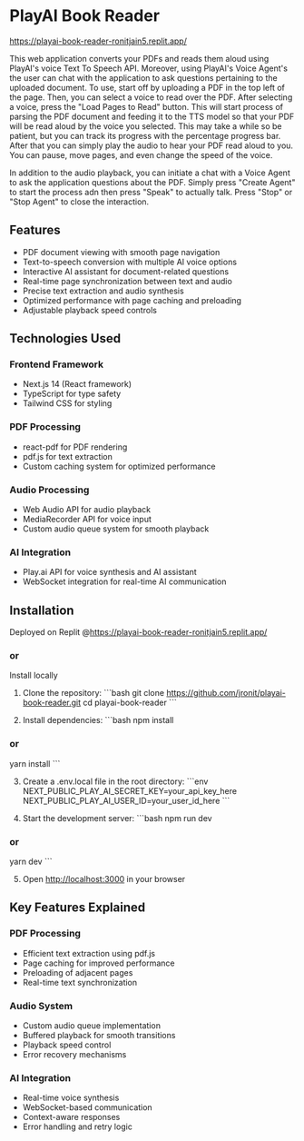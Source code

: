 # PlayAI Book Reader

https://playai-book-reader-ronitjain5.replit.app/ 

This web application converts your PDFs and reads them aloud using PlayAI's voice Text To Speech API. Moreover, using PlayAI's Voice Agent's the user can chat with the application to ask questions pertaining to the uploaded document. To use, start off by uploading a PDF in the top left of the page. Then, you can select a voice to read over the PDF. After selecting a voice, press the "Load Pages to Read" button. This will start process of parsing the PDF document and feeding it to the TTS model so that your PDF will be read aloud by the voice you selected. This may take a while so be patient, but you can track its progress with the percentage progress bar. After that you can simply play the audio to hear your PDF read aloud to you. You can pause, move pages, and even change the speed of the voice. 

In addition to the audio playback, you can initiate a chat with a Voice Agent to ask the application questions about the PDF. Simply press "Create Agent" to start the process adn then press "Speak" to actually talk. Press "Stop" or "Stop Agent" to close the interaction. 

## Features

- PDF document viewing with smooth page navigation
- Text-to-speech conversion with multiple AI voice options
- Interactive AI assistant for document-related questions
- Real-time page synchronization between text and audio
- Precise text extraction and audio synthesis
- Optimized performance with page caching and preloading
- Adjustable playback speed controls

## Technologies Used

### Frontend Framework
- Next.js 14 (React framework)
- TypeScript for type safety
- Tailwind CSS for styling

### PDF Processing
- react-pdf for PDF rendering
- pdf.js for text extraction
- Custom caching system for optimized performance

### Audio Processing
- Web Audio API for audio playback
- MediaRecorder API for voice input
- Custom audio queue system for smooth playback

### AI Integration
- Play.ai API for voice synthesis and AI assistant
- WebSocket integration for real-time AI communication


## Installation

Deployed on Replit @https://playai-book-reader-ronitjain5.replit.app/ 

### or
Install locally 

1. Clone the repository:
\`\`\`bash
git clone https://github.com/jronit/playai-book-reader.git
cd playai-book-reader
\`\`\`

2. Install dependencies:
\`\`\`bash
npm install
### or
yarn install
\`\`\`

3. Create a .env.local file in the root directory:
\`\`\`env
NEXT_PUBLIC_PLAY_AI_SECRET_KEY=your_api_key_here
NEXT_PUBLIC_PLAY_AI_USER_ID=your_user_id_here
\`\`\`

4. Start the development server:
\`\`\`bash
npm run dev
### or
yarn dev
\`\`\`

5. Open [http://localhost:3000](http://localhost:3000) in your browser



## Key Features Explained

### PDF Processing
- Efficient text extraction using pdf.js
- Page caching for improved performance
- Preloading of adjacent pages
- Real-time text synchronization

### Audio System
- Custom audio queue implementation
- Buffered playback for smooth transitions
- Playback speed control
- Error recovery mechanisms

### AI Integration
- Real-time voice synthesis
- WebSocket-based communication
- Context-aware responses
- Error handling and retry logic

